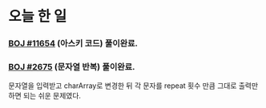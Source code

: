 # 오늘 한 일

### [BOJ #11654](https://www.acmicpc.net/problem/11654) (아스키 코드) 풀이완료.

### [BOJ #2675](https://www.acmicpc.net/problem/2675) (문자열 반복) 풀이완료.

문자열을 입력받고 charArray로 변경한 뒤 각 문자를 repeat 횟수 만큼 그대로 출력만 하면 되는 쉬운 문제였다.
